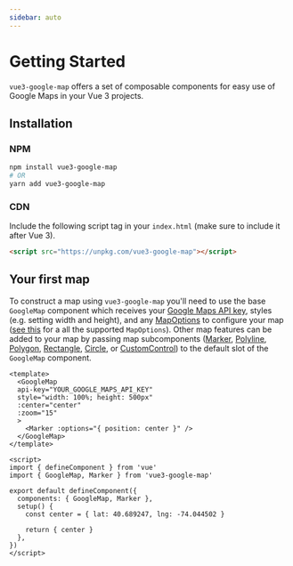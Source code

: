 ```yaml
---
sidebar: auto
---
```


# Getting Started

`vue3-google-map` offers a set of composable components for easy use of Google Maps in your Vue 3 projects.

## Installation

### NPM

```bash
npm install vue3-google-map
# OR
yarn add vue3-google-map
```

### CDN

Include the following script tag in your `index.html` (make sure to include it after Vue 3).

```html
<script src="https://unpkg.com/vue3-google-map"></script>
```

## Your first map

To construct a map using `vue3-google-map` you'll need to use the base `GoogleMap` component which receives your [Google Maps API key](https://developers.google.com/maps/documentation/javascript/get-api-key), styles (e.g. setting width and height), and any [MapOptions](https://developers.google.com/maps/documentation/javascript/reference/map#MapOptions) to configure your map ([see this](https://github.com/inocan-group/vue3-google-map/blob/develop/src/components/GoogleMap.vue#L57-L218) for a all the supported `MapOptions`).
Other map features can be added to your map by passing map subcomponents ([Marker](/components/marker), [Polyline](/components/polyline), [Polygon](/components/polygon), [Rectangle](/components/rectangle), [Circle](/components/circle), or [CustomControl](/components/custom-control)) to the default slot of the `GoogleMap` component.

<!-- prettier-ignore -->
```vue
<template>
  <GoogleMap
  api-key="YOUR_GOOGLE_MAPS_API_KEY"
  style="width: 100%; height: 500px"
  :center="center"
  :zoom="15"
  >
    <Marker :options="{ position: center }" />
  </GoogleMap>
</template>

<script>
import { defineComponent } from 'vue'
import { GoogleMap, Marker } from 'vue3-google-map'

export default defineComponent({
  components: { GoogleMap, Marker },
  setup() {
    const center = { lat: 40.689247, lng: -74.044502 }

    return { center }
  },
})
</script>
```

\
<GoogleMap style="width: 100%; height: 500px" :center="{ lat: 40.689247, lng: -74.044502 }" :zoom="15">
<Marker :options="{ position: { lat: 40.689247, lng: -74.044502 } }" />
</GoogleMap>
